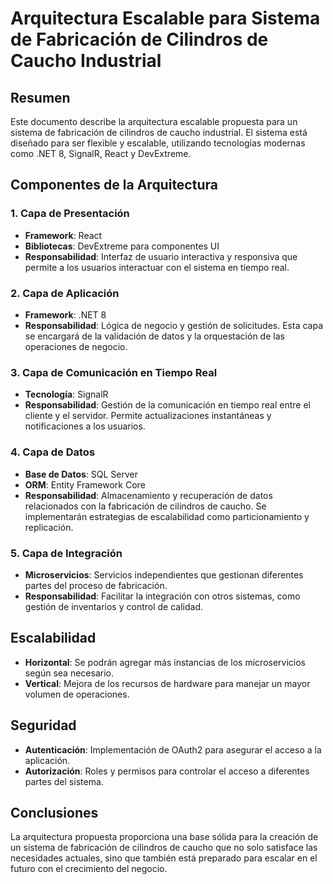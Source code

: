 # Arquitectura Escalable para Sistema de Fabricación de Cilindros de Caucho Industrial

## Resumen
Este documento describe la arquitectura escalable propuesta para un sistema de fabricación de cilindros de caucho industrial. El sistema está diseñado para ser flexible y escalable, utilizando tecnologías modernas como .NET 8, SignalR, React y DevExtreme.

## Componentes de la Arquitectura

### 1. Capa de Presentación
- **Framework**: React
- **Bibliotecas**: DevExtreme para componentes UI
- **Responsabilidad**: Interfaz de usuario interactiva y responsiva que permite a los usuarios interactuar con el sistema en tiempo real.

### 2. Capa de Aplicación
- **Framework**: .NET 8
- **Responsabilidad**: Lógica de negocio y gestión de solicitudes. Esta capa se encargará de la validación de datos y la orquestación de las operaciones de negocio.

### 3. Capa de Comunicación en Tiempo Real
- **Tecnología**: SignalR
- **Responsabilidad**: Gestión de la comunicación en tiempo real entre el cliente y el servidor. Permite actualizaciones instantáneas y notificaciones a los usuarios.

### 4. Capa de Datos
- **Base de Datos**: SQL Server
- **ORM**: Entity Framework Core
- **Responsabilidad**: Almacenamiento y recuperación de datos relacionados con la fabricación de cilindros de caucho. Se implementarán estrategias de escalabilidad como particionamiento y replicación.

### 5. Capa de Integración
- **Microservicios**: Servicios independientes que gestionan diferentes partes del proceso de fabricación.
- **Responsabilidad**: Facilitar la integración con otros sistemas, como gestión de inventarios y control de calidad.

## Escalabilidad
- **Horizontal**: Se podrán agregar más instancias de los microservicios según sea necesario.
- **Vertical**: Mejora de los recursos de hardware para manejar un mayor volumen de operaciones.

## Seguridad
- **Autenticación**: Implementación de OAuth2 para asegurar el acceso a la aplicación.
- **Autorización**: Roles y permisos para controlar el acceso a diferentes partes del sistema.

## Conclusiones
La arquitectura propuesta proporciona una base sólida para la creación de un sistema de fabricación de cilindros de caucho que no solo satisface las necesidades actuales, sino que también está preparado para escalar en el futuro con el crecimiento del negocio.